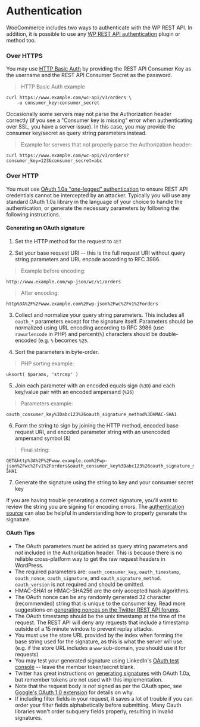 # Authentication #

WooCommerce includes two ways to authenticate with the WP REST API. In addition, it is possible to use any [WP REST API authentication](http://v2.wp-api.org/guide/authentication/) plugin or method too.

### Over HTTPS ###

You may use [HTTP Basic Auth](http://en.wikipedia.org/wiki/Basic_access_authentication) by providing the REST API Consumer Key as the username and the REST API Consumer Secret as the password. 

> HTTP Basic Auth example

```shell
curl https://www.example.com/wc-api/v3/orders \
    -u consumer_key:consumer_secret
```

Occasionally some servers may not parse the Authorization header correctly (if you see a "Consumer key is missing" error when authenticating over SSL, you have a server issue). In this case, you may provide the consumer key/secret as query string parameters instead.

> Example for servers that not properly parse the Authorization header:

```shell
curl https://www.example.com/wc-api/v3/orders?consumer_key=123&consumer_secret=abc
```

### Over HTTP ###

You must use [OAuth 1.0a "one-legged" authentication](http://tools.ietf.org/html/rfc5849) to ensure REST API credentials cannot be intercepted by an attacker. Typically you will use any standard OAuth 1.0a library in the language of your choice to handle the authentication, or generate the necessary parameters by following the following instructions.

#### Generating an OAuth signature ####

1) Set the HTTP method for the request to `GET`

2) Set your base request URI -- this is the full request URI without query string parameters and URL encode according to RFC 3986.

> Example before encoding:

```
http://www.example.com/wp-json/wc/v1/orders
```

> After encoding:

```
http%3A%2F%2Fwww.example.com%2Fwp-json%2Fwc%2Fv1%2Forders
```

3) Collect and normalize your query string parameters. This includes all `oauth_*` parameters except for the signature itself. Parameters should be normalized using URL encoding according to RFC 3986 (use `rawurlencode` in PHP) and percent(`%`) characters should be double-encoded (e.g. `%` becomes `%25`.

4) Sort the parameters in byte-order.

> PHP sorting example:

```
uksort( $params, 'strcmp' )
```

5) Join each parameter with an encoded equals sign (`%3D`) and each key/value pair with an encoded ampersand (`%26`)

> Parameters example:

```
oauth_consumer_key%3Dabc123%26oauth_signature_method%3DHMAC-SHA1
```

6) Form the string to sign by joining the HTTP method, encoded base request URI, and encoded parameter string with an unencoded ampersand symbol (&)

> Final string:

```
GET&http%3A%2F%2Fwww.example.com%2Fwp-json%2Fwc%2Fv1%2Forders&oauth_consumer_key%3Dabc123%26oauth_signature_method%3DHMAC-SHA1
```

7) Generate the signature using the string to key and your consumer secret key

If you are having trouble generating a correct signature, you'll want to review the string you are signing for encoding errors. The [authentication source](https://github.com/woothemes/woocommerce/blob/master/includes/api/class-wc-rest-authentication.php#L141) can also be helpful in understanding how to properly generate the signature.

#### OAuth Tips ####

* The OAuth parameters must be added as query string parameters and *not* included in the Authorization header. This is because there is no reliable cross-platform way to get the raw request headers in WordPress.
* The required parameters are: `oauth_consumer_key`, `oauth_timestamp`, `oauth_nonce`, `oauth_signature`, and `oauth_signature_method`. `oauth_version` is not required and should be omitted.
* HMAC-SHA1 or HMAC-SHA256 are the only accepted hash algorithms.
* The OAuth nonce can be any randomly generated 32 character (recommended) string that is unique to the consumer key. Read more suggestions on [generating nonces on the Twitter REST API forums](https://dev.twitter.com/discussions/12445).
* The OAuth timestamp should be the unix timestamp at the time of the request. The REST API will deny any requests that include a timestamp outside of a 15 minute window to prevent replay attacks.
* You must use the store URL provided by the index when forming the base string used for the signature, as this is what the server will use. (e.g. if the store URL includes a `www` sub-domain, you should use it for requests)
* You may test your generated signature using LinkedIn's [OAuth test console](http://developer.linkedinlabs.com/oauth-test/) -- leave the member token/secret blank.
* Twitter has great instructions on [generating signatures](https://dev.twitter.com/docs/auth/creating-signature) with OAuth 1.0a, but remember tokens are not used with this implementation.
* Note that the request body is *not* signed as per the OAuth spec, see [Google's OAuth 1.0 extension](https://oauth.googlecode.com/svn/spec/ext/body_hash/1.0/oauth-bodyhash.html) for details on why.
* If including filter fields in your request, it saves a lot of trouble if you can order your filter fields alphabetically before submitting. Many Oauth libraries won't order subquery fields properly, resulting in invalid signatures.

